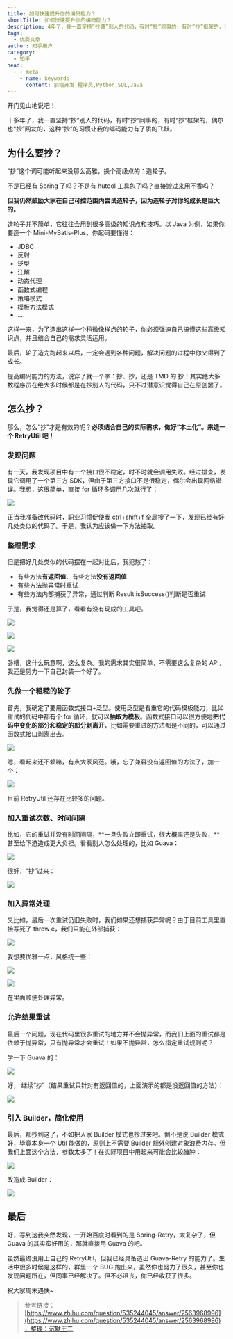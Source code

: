 ```yaml
---
title: 如何快速提升你的编码能力？
shortTitle: 如何快速提升你的编码能力？
description: 4年了，我一直坚持“抄袭”别人的代码，有时“抄”同事的，有时“抄”框架的，偶尔也“抄”网友的。为什…
tags:
  - 优质文章
author: 知乎用户
category:
  - 知乎
head:
  - - meta
    - name: keywords
      content: 前端开发,程序员,Python,SQL,Java
---
```


开门见山地说吧！

十多年了，我一直坚持“抄”别人的代码，有时“抄”同事的，有时“抄”框架的，偶尔也“抄”网友的，这种“抄”的习惯让我的编码能力有了质的飞跃。

## 为什么要抄？

“抄”这个词可能听起来没那么高雅，换个高级点的：造轮子。

不是已经有 Spring 了吗？不是有 hutool 工具包了吗？直接搬过来用不香吗？

**但我仍然鼓励大家在自己可控范围内尝试造轮子，因为造轮子对你的成长是巨大的。**

造轮子并不简单，它往往会用到很多高级的知识点和技巧。以 Java 为例，如果你要造一个 Mini-MyBatis-Plus，你起码要懂得：

- JDBC
- 反射
- 泛型
- 注解
- 动态代理
- 函数式编程
- 策略模式
- 模板方法模式
- ....

这样一来，为了造出这样一个稍微像样点的轮子，你必须强迫自己搞懂这些高级知识点，并且结合自己的需求灵活运用。

最后，轮子造完跑起来以后，一定会遇到各种问题，解决问题的过程中你又得到了成长。

提高编码能力的方法，说穿了就一个字：抄、抄，还是 TMD 的 抄！其实绝大多数程序员在绝大多时候都是在抄别人的代码，只不过潜意识觉得自己在原创罢了。

## 怎么抄？

那么，怎么“抄”才是有效的呢？**必须结合自己的实际需求，做好“本土化”。来造一个 RetryUtil 吧！**

### 发现问题

有一天，我发现项目中有一个接口很不稳定，时不时就会调用失败。经过排查，发现它调用了一个第三方 SDK，但由于第三方接口不是很稳定，偶尔会出现网络错误。我想，这很简单，直接 for 循环多调用几次就行了：

![](http://cdn.tobebetterjavaer.com/tobebetterjavaer/images/nice-article/zhihu-weilxhdmnjclnxhxg-70173f4d-6904-4bb3-84c7-0722825c0160.jpg)

正当我准备改代码时，职业习惯促使我 ctrl+shift+f 全局搜了一下，发现已经有好几处类似的代码了。于是，我认为应该做一下方法抽取。

### 整理需求

但是把好几处类似的代码摆在一起对比后，我犯愁了：

- 有些方法**有返回值**、有些方法**没有返回值**
- 有些方法抛异常时重试
- 有些方法内部捕获了异常，通过判断 Result.isSuccess()判断是否重试

于是，我觉得还是算了，看看有没有现成的工具吧。

![](http://cdn.tobebetterjavaer.com/tobebetterjavaer/images/nice-article/zhihu-weilxhdmnjclnxhxg-25fdbf74-e133-4bd6-92fe-94324f759dce.jpg)

![](http://cdn.tobebetterjavaer.com/tobebetterjavaer/images/nice-article/zhihu-weilxhdmnjclnxhxg-1ba20865-0653-4c6b-a44e-7acf27753bae.jpg)

![](http://cdn.tobebetterjavaer.com/tobebetterjavaer/images/nice-article/zhihu-weilxhdmnjclnxhxg-f5cd1f28-dbf4-4ff0-b89a-a2f30286b862.jpg)

卧槽，这什么玩意啊，这么复杂。我的需求其实很简单，不需要这么复杂的 API，我还是努力一下自己封装一个好了。

### 先做一个粗糙的轮子

首先，我确定了要用函数式接口+泛型。使用泛型是看重它的代码模板能力，比如重试的代码中都有个 for 循环，就可以**抽取为模板**。函数式接口可以很方便地**把代码中变化的部分和稳定的部分剥离开**，比如需要重试的方法都是不同的，可以通过函数式接口剥离出去。

![](http://cdn.tobebetterjavaer.com/tobebetterjavaer/images/nice-article/zhihu-weilxhdmnjclnxhxg-21501f9f-9222-442a-a9bb-64cf21d59d75.jpg)

嗯，看起来还不赖嘛，有点大家风范。哦，忘了兼容没有返回值的方法了，加一个：

![](http://cdn.tobebetterjavaer.com/tobebetterjavaer/images/nice-article/zhihu-weilxhdmnjclnxhxg-e13e425b-2b22-4b84-b64a-44d1d74a0887.jpg)

目前 RetryUtil 还存在比较多的问题。

### 加入重试次数、时间间隔

比如，它的重试并没有时间间隔，**一旦失败立即重试，很大概率还是失败，**甚至给下游造成更大负担。看看别人怎么处理的，比如 Guava：

![](http://cdn.tobebetterjavaer.com/tobebetterjavaer/images/nice-article/zhihu-weilxhdmnjclnxhxg-872744dc-d29f-41be-90f5-85f9c8ffde05.jpg)

很好，“抄”过来：

![](http://cdn.tobebetterjavaer.com/tobebetterjavaer/images/nice-article/zhihu-weilxhdmnjclnxhxg-640a45e5-f68a-40ca-9490-a419a82e12ce.jpg)

### 加入异常处理

又比如，最后一次重试仍旧失败时，我们如果还想捕获异常呢？由于目前工具里直接写死了 throw e，我们只能在外部捕获：

![](http://cdn.tobebetterjavaer.com/tobebetterjavaer/images/nice-article/zhihu-weilxhdmnjclnxhxg-c3e327e3-dab9-4078-8439-de67aab4f503.jpg)

我想要优雅一点，风格统一些：

![](http://cdn.tobebetterjavaer.com/tobebetterjavaer/images/nice-article/zhihu-weilxhdmnjclnxhxg-39f55c2d-fac6-4f26-bede-5ddfd9e3e931.jpg)

![](http://cdn.tobebetterjavaer.com/tobebetterjavaer/images/nice-article/zhihu-weilxhdmnjclnxhxg-58f90b6f-d277-49a8-a40b-76cbd1dfd3eb.jpg)

在里面顺便处理异常。

### 允许结果重试

最后一个问题，现在代码里很多重试的地方并不会抛异常，而我们上面的重试都是依赖于抛异常，只有抛异常才会重试！如果不抛异常，怎么指定重试规则呢？

学一下 Guava 的：

![](http://cdn.tobebetterjavaer.com/tobebetterjavaer/images/nice-article/zhihu-weilxhdmnjclnxhxg-70fb43d2-276d-4386-b2f1-11341435492a.jpg)

好， 继续“抄”（结果重试只针对有返回值的，上面演示的都是没返回值的方法）：

![](http://cdn.tobebetterjavaer.com/tobebetterjavaer/images/nice-article/zhihu-weilxhdmnjclnxhxg-16bb1fd8-d124-4119-874c-190e9e1eeb30.jpg)

### 引入 Builder，简化使用

最后，都抄到这了，不如把人家 Builder 模式也抄过来吧。倒不是说 Builder 模式好，毕竟本身一个 Util 能做的，原则上不需要 Builder 额外创建对象浪费内存。但我们上面这个方法，参数太多了！在实际项目中用起来可能会比较臃肿：

![](http://cdn.tobebetterjavaer.com/tobebetterjavaer/images/nice-article/zhihu-weilxhdmnjclnxhxg-f9b0fcda-fe3f-4538-8b58-226c96d7d96e.jpg)

改造成 Builder：

![](http://cdn.tobebetterjavaer.com/tobebetterjavaer/images/nice-article/zhihu-weilxhdmnjclnxhxg-799f8cb1-cac7-4dde-88fd-ddee95682ddb.jpg)

## 最后

好，写到这我突然发现，一开始百度时看到的是 Spring-Retry，太复杂了，但 Guava 的其实蛮好用的，那就直接用 Guava 的吧。

虽然最终没用上自己的 RetryUtil，但我已经具备造出 Guava-Retry 的能力了。生活中很多时候是这样的，群里一个 BUG 跑出来，虽然你也努力了很久，甚至你也发现问题所在，但同事已经解决了。但不必沮丧，你已经收获了很多。

祝大家周末遇快~

> 参考链接：[https://www.zhihu.com/question/535244045/answer/2563968996](https://www.zhihu.com/question/535244045/answer/2563968996)，整理：沉默王二
